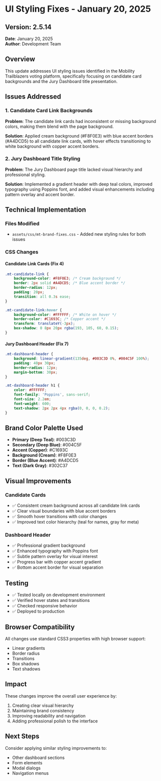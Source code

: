 # UI Styling Fixes - January 20, 2025

## Version: 2.5.14
**Date**: January 20, 2025  
**Author**: Development Team  

## Overview
This update addresses UI styling issues identified in the Mobility Trailblazers voting platform, specifically focusing on candidate card backgrounds and the Jury Dashboard title presentation.

## Issues Addressed

### 1. Candidate Card Link Backgrounds
**Problem**: The candidate link cards had inconsistent or missing background colors, making them blend with the page background.

**Solution**: Applied cream background (#F8F0E3) with blue accent borders (#A4DCD5) to all candidate link cards, with hover effects transitioning to white background with copper accent borders.

### 2. Jury Dashboard Title Styling
**Problem**: The Jury Dashboard page title lacked visual hierarchy and professional styling.

**Solution**: Implemented a gradient header with deep teal colors, improved typography using Poppins font, and added visual enhancements including pattern overlay and accent border.

## Technical Implementation

### Files Modified
- `assets/css/mt-brand-fixes.css` - Added new styling rules for both issues

### CSS Changes

#### Candidate Link Cards (Fix 4)
```css
.mt-candidate-link {
    background-color: #F8F0E3; /* Cream background */
    border: 2px solid #A4DCD5; /* Blue accent border */
    border-radius: 12px;
    padding: 20px;
    transition: all 0.3s ease;
}

.mt-candidate-link:hover {
    background-color: #FFFFFF; /* White on hover */
    border-color: #C1693C; /* Copper accent */
    transform: translateY(-3px);
    box-shadow: 0 8px 20px rgba(193, 105, 60, 0.15);
}
```

#### Jury Dashboard Header (Fix 7)
```css
.mt-dashboard-header {
    background: linear-gradient(135deg, #003C3D 0%, #004C5F 100%);
    padding: 40px 30px;
    border-radius: 12px;
    margin-bottom: 30px;
}

.mt-dashboard-header h1 {
    color: #FFFFFF;
    font-family: 'Poppins', sans-serif;
    font-size: 2.2em;
    font-weight: 600;
    text-shadow: 2px 2px 4px rgba(0, 0, 0, 0.2);
}
```

## Brand Color Palette Used
- **Primary (Deep Teal)**: #003C3D
- **Secondary (Deep Blue)**: #004C5F  
- **Accent (Copper)**: #C1693C
- **Background (Cream)**: #F8F0E3
- **Border (Blue Accent)**: #A4DCD5
- **Text (Dark Gray)**: #302C37

## Visual Improvements

### Candidate Cards
- ✅ Consistent cream background across all candidate link cards
- ✅ Clear visual boundaries with blue accent borders
- ✅ Smooth hover transitions with color changes
- ✅ Improved text color hierarchy (teal for names, gray for meta)

### Dashboard Header
- ✅ Professional gradient background
- ✅ Enhanced typography with Poppins font
- ✅ Subtle pattern overlay for visual interest
- ✅ Progress bar with copper accent gradient
- ✅ Bottom accent border for visual separation

## Testing
- ✅ Tested locally on development environment
- ✅ Verified hover states and transitions
- ✅ Checked responsive behavior
- ✅ Deployed to production

## Browser Compatibility
All changes use standard CSS3 properties with high browser support:
- Linear gradients
- Border radius
- Transitions
- Box shadows
- Text shadows

## Impact
These changes improve the overall user experience by:
1. Creating clear visual hierarchy
2. Maintaining brand consistency
3. Improving readability and navigation
4. Adding professional polish to the interface

## Next Steps
Consider applying similar styling improvements to:
- Other dashboard sections
- Form elements
- Modal dialogs
- Navigation menus